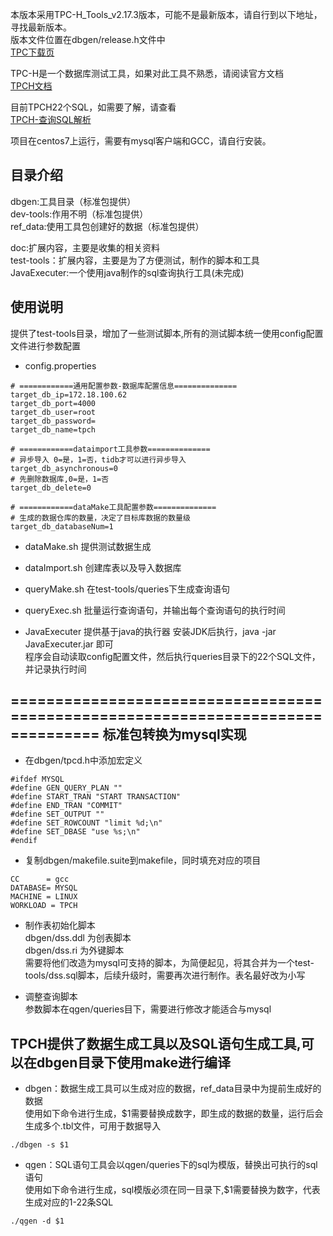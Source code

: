 本版本采用TPC-H_Tools_v2.17.3版本，可能不是最新版本，请自行到以下地址，寻找最新版本。</br>
版本文件位置在dbgen/release.h文件中<br>
[TPC下载页](http://www.tpc.org/tpc_documents_current_versions/current_specifications.asp)</br>
   
TPC-H是一个数据库测试工具，如果对此工具不熟悉，请阅读官方文档 </br>
[TPCH文档](http://www.tpc.org/TPC_Documents_Current_Versions/pdf/tpc-h_v2.17.3.pdf) </br>   

目前TPCH22个SQL，如需要了解，请查看<br> 
[TPCH-查询SQL解析](doc/QuerySQLExplain.MD)<br>

项目在centos7上运行，需要有mysql客户端和GCC，请自行安装。<br>

目录介绍
----
dbgen:工具目录（标准包提供）<br>
dev-tools:作用不明（标准包提供）<br>
ref_data:使用工具包创建好的数据（标准包提供）<br>

doc:扩展内容，主要是收集的相关资料<br>
test-tools：扩展内容，主要是为了方便测试，制作的脚本和工具<br>
JavaExecuter:一个使用java制作的sql查询执行工具(未完成)<br>

使用说明
----
提供了test-tools目录，增加了一些测试脚本,所有的测试脚本统一使用config配置文件进行参数配置

* config.properties
````
# ============通用配置参数-数据库配置信息==============
target_db_ip=172.18.100.62
target_db_port=4000
target_db_user=root
target_db_password=
target_db_name=tpch

# ============dataimport工具参数==============
# 异步导入 0=是，1=否，tidb才可以进行异步导入
target_db_asynchronous=0
# 先删除数据库,0=是，1=否
target_db_delete=0

# ============dataMake工具配置参数==============
# 生成的数据仓库的数量，决定了目标库数据的数量级
target_db_databaseNum=1
````

* dataMake.sh 提供测试数据生成 

* dataImport.sh 创建库表以及导入数据库

* queryMake.sh 在test-tools/queries下生成查询语句

* queryExec.sh 批量运行查询语句，并输出每个查询语句的执行时间

* JavaExecuter 提供基于java的执行器
  安装JDK后执行，java -jar JavaExecuter.jar 即可<br>
  程序会自动读取config配置文件，然后执行queries目录下的22个SQL文件，并记录执行时间<br>
  


================================================================================
标准包转换为mysql实现
----
* 在dbgen/tpcd.h中添加宏定义<br>
````
#ifdef MYSQL
#define GEN_QUERY_PLAN ""
#define START_TRAN "START TRANSACTION"
#define END_TRAN "COMMIT"
#define SET_OUTPUT ""
#define SET_ROWCOUNT "limit %d;\n"
#define SET_DBASE "use %s;\n"
#endif
````
* 复制dbgen/makefile.suite到makefile，同时填充对应的项目<br>
````
CC      = gcc
DATABASE= MYSQL
MACHINE = LINUX
WORKLOAD = TPCH
````

* 制作表初始化脚本<br>
  dbgen/dss.ddl 为创表脚本<br>
  dbgen/dss.ri  为外键脚本<br>
  需要将他们改造为mysql可支持的脚本，为简便起见，将其合并为一个test-tools/dss.sql脚本，后续升级时，需要再次进行制作。表名最好改为小写<br>

* 调整查询脚本<br>
   参数脚本在qgen/queries目下，需要进行修改才能适合与mysql
   
  


TPCH提供了数据生成工具以及SQL语句生成工具,可以在dbgen目录下使用make进行编译</br>
---
* dbgen：数据生成工具可以生成对应的数据，ref_data目录中为提前生成好的数据</br>
使用如下命令进行生成，$1需要替换成数字，即生成的数据的数量，运行后会生成多个.tbl文件，可用于数据导入<br>
 ```
 ./dbgen -s $1
 ```
  
* qgen：SQL语句工具会以qgen/queries下的sql为模版，替换出可执行的sql语句</br>
使用如下命令进行生成，sql模版必须在同一目录下,$1需要替换为数字，代表生成对应的1-22条SQL
````
./qgen -d $1
````


  

         






